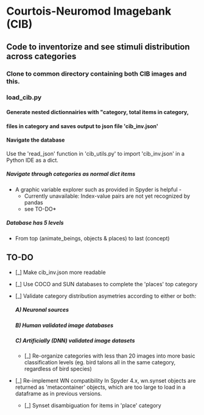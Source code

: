 # Courtois-Neuromod Imagebank (CIB)

## Code to inventorize and see stimuli distribution across categories

### Clone to common directory containing both CIB images and this.


### load_cib.py

#### Generate nested dictionnairies with "category, total items in category,
#### files in category and saves output to json file 'cib_inv.json'

#### Navigate the database
Use the 'read_json' function in 'cib_utils.py' to import 'cib_inv.json'
in a Python IDE as a dict.

##### Navigate through categories as normal dict items
  - A graphic variable explorer such as provided in Spyder is helpful -
    - Currently unavailable: Index-value pairs are not yet recognized by pandas
    - see TO-DO*

##### Database has 5 levels
- From top (animate_beings, objects & places) to last (concept)

## TO-DO
- [_] Make cib_inv.json more readable

- [_] Use COCO and SUN databases to complete the 'places' top category

- [_] Validate category distribution asymetries according to either or both:
    ##### A) Neuronal sources
    ##### B) Human validated image databases
    ##### C) Artificially (DNN) validated image datasets

    - [_] Re-organize categories with less than 20 images into more basic
          classification levels (eg. bird talons all in the same category,
            regardless of bird species)

- [_] Re-implement WN compatibility
    In Spyder 4.x, wn.synset objects are returned as 'metacontainer' objects,
    which are too large to load in a dataframe as in previous versions.
    - [_] Synset disambiguation for items in 'place' category
